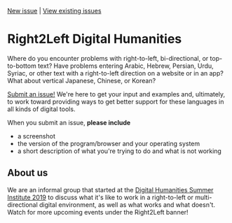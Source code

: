 
[New issue](https://github.com/right2leftdh/right2leftdh.github.io/issues/new/choose) | [View existing issues](https://github.com/right2leftdh/right2leftdh.github.io/issues)

# Right2Left Digital Humanities
Where do you encounter problems with right-to-left, bi-directional, or top-to-bottom text? Have problems entering Arabic, Hebrew, Persian, Urdu, Syriac, or other text with a right-to-left direction on a website or in an app? What about vertical Japanese, Chinese, or Korean?

[Submit an issue!](https://github.com/right2leftdh/right2leftdh.github.io/issues/new/choose) We're here to get your input and examples and, ultimately, to work toward providing ways to get better support for these languages in all kinds of digital tools.

When you submit an issue, **please include**
 - a screenshot
 - the version of the program/browser and your operating system
 - a short description of what you're trying to do and what is not working

## About us
We are an informal group that started at the [Digital Humanities Summer Institute 2019](http://dhsi.org/) to discuss what it's like to work in a right-to-left or multi-directional digital environment, as well as what works and what doesn't. Watch for more upcoming events under the Right2Left banner!
